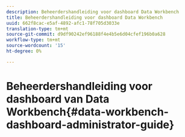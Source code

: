 ```yaml
---
description: Beheerdershandleiding voor dashboard Data Workbench
title: Beheerdershandleiding voor dashboard Data Workbench
uuid: 662f8cac-e5af-4892-afc1-78f705d3033e
translation-type: tm+mt
source-git-commit: d9df90242ef96188f4e4b5e6d04cfef196b0a628
workflow-type: tm+mt
source-wordcount: '15'
ht-degree: 0%

---
```



# Beheerdershandleiding voor dashboard van Data Workbench{#data-workbench-dashboard-administrator-guide}


